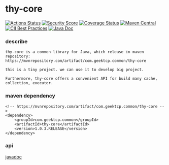 thy-core
==========
[![Actions Status](https://github.com/geektcp/thy-core/actions/workflows/maven.yml/badge.svg)](https://github.com/geektcp/thy-core/actions)
[![Security Score](https://snyk-widget.herokuapp.com/badge/mvn/com.geektcp.common/thy-core/badge.svg)](https://snyk.io/test/github/geektcp/thy-core)
[![Coverage Status](https://img.shields.io/coveralls/geektcp/thy-core/master.svg)](https://coveralls.io/r/geektcp/thy-core?branch=master)
[![Maven Central](https://maven-badges.herokuapp.com/maven-central/com.geektcp.common/thy-core/badge.svg#)](https://maven-badges.herokuapp.com/maven-central/com.geektcp.common/thy-core)
[![CII Best Practices](https://bestpractices.coreinfrastructure.org/projects/6251/badge)](https://bestpractices.coreinfrastructure.org/projects/6251)
[![Java Doc](https://bestpractices.coreinfrastructure.org/projects/6251/badge)](https://javadoc.io/doc/com.geektcp.common/thy-core/latest/index.html)

### describe
```
thy-core is a common library for Java, which release in maven repository:
https://mvnrepository.com/artifact/com.geektcp.common/thy-core

this is a tiny project. we can use it to develop big project.

Furthermore, thy-core offers a convenient API for build many cache, collection, executor.
```

### maven dependency
```
<!-- https://mvnrepository.com/artifact/com.geektcp.common/thy-core -->
<dependency>
    <groupId>com.geektcp.common</groupId>
    <artifactId>thy-core</artifactId>
    <version>1.0.3.RELEASE</version>
</dependency>
```


### api
[javadoc](https://javadoc.io/doc/com.geektcp.common/thy-core/latest/index.html)



